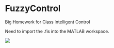 # FuzzyControl
Big Homework for Class Intelligent Control

Need to import the .fis into the MATLAB workspace.

![](https://github.com/ZJUYH/FuzzyControl/raw/master/system.png)

